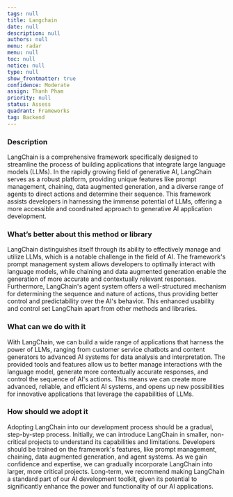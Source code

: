 ```yaml
---
tags: null
title: Langchain
date: null
description: null
authors: null
menu: radar
menu: null
toc: null
notice: null
type: null
show_frontmatter: true
confidence: Moderate
assign: Thanh Pham
priority: null
status: Assess
quadrant: Frameworks
tag: Backend
---
```


<!-- table_of_contents b118734d-b0a4-4658-87fc-f48938aad6f8 -->

### **Description**

LangChain is a comprehensive framework specifically designed to streamline the process of building applications that integrate large language models (LLMs). In the rapidly growing field of generative AI, LangChain serves as a robust platform, providing unique features like prompt management, chaining, data augmented generation, and a diverse range of agents to direct actions and determine their sequence. This framework assists developers in harnessing the immense potential of LLMs, offering a more accessible and coordinated approach to generative AI application development.

### **What’s better about this method or library**

LangChain distinguishes itself through its ability to effectively manage and utilize LLMs, which is a notable challenge in the field of AI. The framework's prompt management system allows developers to optimally interact with language models, while chaining and data augmented generation enable the generation of more accurate and contextually relevant responses. Furthermore, LangChain's agent system offers a well-structured mechanism for determining the sequence and nature of actions, thus providing better control and predictability over the AI's behavior. This enhanced usability and control set LangChain apart from other methods and libraries.

### **What can we do with it**

With LangChain, we can build a wide range of applications that harness the power of LLMs, ranging from customer service chatbots and content generators to advanced AI systems for data analysis and interpretation. The provided tools and features allow us to better manage interactions with the language model, generate more contextually accurate responses, and control the sequence of AI's actions. This means we can create more advanced, reliable, and efficient AI systems, and opens up new possibilities for innovative applications that leverage the capabilities of LLMs.

### **How should we adopt it**

Adopting LangChain into our development process should be a gradual, step-by-step process. Initially, we can introduce LangChain in smaller, non-critical projects to understand its capabilities and limitations. Developers should be trained on the framework's features, like prompt management, chaining, data augmented generation, and agent systems. As we gain confidence and expertise, we can gradually incorporate LangChain into larger, more critical projects. Long-term, we recommend making LangChain a standard part of our AI development toolkit, given its potential to significantly enhance the power and functionality of our AI applications.

<!-- child_database bbfc6e81-655c-44ad-874a-3d933ec29f54 -->
